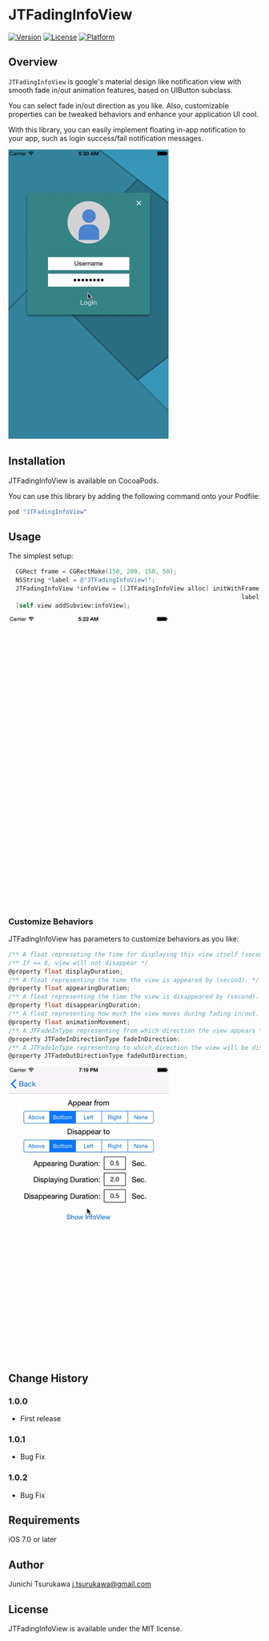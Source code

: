 # JTFadingInfoView

[![Version](https://img.shields.io/cocoapods/v/JTFadingInfoView.svg?style=flat)](http://cocoadocs.org/docsets/JTFadingInfoView)
[![License](https://img.shields.io/cocoapods/l/JTFadingInfoView.svg?style=flat)](http://cocoadocs.org/docsets/JTFadingInfoView)
[![Platform](https://img.shields.io/cocoapods/p/JTFadingInfoView.svg?style=flat)](http://cocoadocs.org/docsets/JTFadingInfoView)

## Overview
`JTFadingInfoView` is google's material design like notification view with smooth fade in/out animation features, based on UIButton subclass.

You can select fade in/out direction as you like. Also, customizable properties can be tweaked behaviors and enhance your application UI cool.

With this library, you can easily implement floating in-app notification to your app, such as login success/fail notification messages.
 
 ![Screen shot](Docs/loginDemo.gif)
 
## Installation
JTFadingInfoView is available on CocoaPods.

You can use this library by adding the following command onto your Podfile:

```ruby
pod "JTFadingInfoView"
```

## Usage

The simplest setup: 

```objective-c
  CGRect frame = CGRectMake(150, 200, 150, 50);
  NSString *label = @"JTFadingInfoView!";
  JTFadingInfoView *infoView = [[JTFadingInfoView alloc] initWithFrame:frame
                                                                 label:label];
  [self.view addSubview:infoView];
```

![Screen shot](Docs/simple.gif)

### Customize Behaviors
JTFadingInfoView has parameters to customize behaviors as you like:

```objective-c
/** A float represeting the time for displaying this view itself (second).
/** If <= 0, view will not disappear */
@property float displayDuration;
/** A float representing the time the view is appeared by (second). */
@property float appearingDuration;
/** A float representing the time the view is disappeared by (second). */
@property float disappearingDuration;
/** A float representing how much the view moves during fading in/out. */
@property float animationMovement;
/** A JTFadeInType representing from which direction the view appears */
@property JTFadeInDirectionType fadeInDirection;
/** A JTFadeInType representing to which direction the view will be disappeared */
@property JTFadeOutDirectionType fadeOutDirection;
```

![Screen shot](Docs/parameterDemo.gif)

## Change History
### 1.0.0
- First release 

### 1.0.1
- Bug Fix

### 1.0.2
- Bug Fix

## Requirements
iOS 7.0 or later

## Author
Junichi Tsurukawa <j.tsurukawa@gmail.com>

## License
JTFadingInfoView is available under the MIT license.
